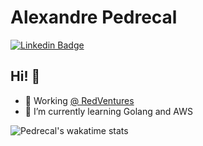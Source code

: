 # Alexandre Pedrecal

[![Linkedin Badge](https://img.shields.io/badge/-Linkedin-0e76a8?style=flat-square&labelColor=0e76a8&logo=linkedin&logoColor=white&link=https://www.linkedin.com/in/pedrecal/)](https://www.linkedin.com/in/pedrecal/)

## Hi! 👋

- 🔭 Working [@ RedVentures](https://github.com/RedVentures)
- 🌱 I’m currently learning Golang and AWS

<!--
**pedrecal/pedrecal** is a ✨ _special_ ✨ repository because its `README.md` (this file) appears on your GitHub profile.

Here are some ideas to get you started:

- 🔭 I’m currently working on ...
- 🌱 I’m currently learning ...
- 👯 I’m looking to collaborate on ...
- 🤔 I’m looking for help with ...
- 💬 Ask me about ...
- 📫 How to reach me: ...
- 😄 Pronouns: ...
- ⚡ Fun fact: ...
-->

![Pedrecal's wakatime stats](https://github-readme-stats.vercel.app/api/wakatime?username=pedrecal)
